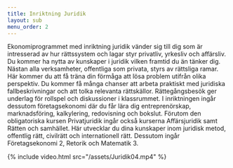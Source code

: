 ```yaml
---
title: Inriktning Juridik
layout: sub
menu_order: 2
---
```

Ekonomiprogrammet med
inriktning juridik vänder sig till
dig som är intresserad av hur
rättssystem och lagar styr
privatliv, yrkesliv och affärsliv.
Du kommer ha nytta av kunskaper
i juridik vilken framtid du än tänker
dig. Nästan alla verksamheter,
offentliga som privata, styrs av
rättsliga ramar. Här kommer du
att få träna din förmåga att lösa
problem utifrån olika perspektiv.
Du kommer få många chanser att
arbeta praktiskt med juridiska
fallbeskrivningar och att tolka
relevanta rättskällor.
Rättegångsbesök ger underlag
för rollspel och diskussioner i
klassrummet.
I inriktningen ingår dessutom
företagsekonomi där du får lära dig
entreprenörskap, marknadsföring,
kalkylering, redovisning och bokslut.
Förutom den obligatoriska kursen
Privatjuridik ingår också kurserna
Affärsjuridik samt Rätten och
samhället. Här utvecklar du
dina kunskaper inom juridisk
metod, offentlig rätt, civilrätt och
internationell rätt. Dessutom ingår
Företagsekonomi 2, Retorik och
Matematik 3.

{% include video.html src="/assets/Juridik04.mp4" %}
